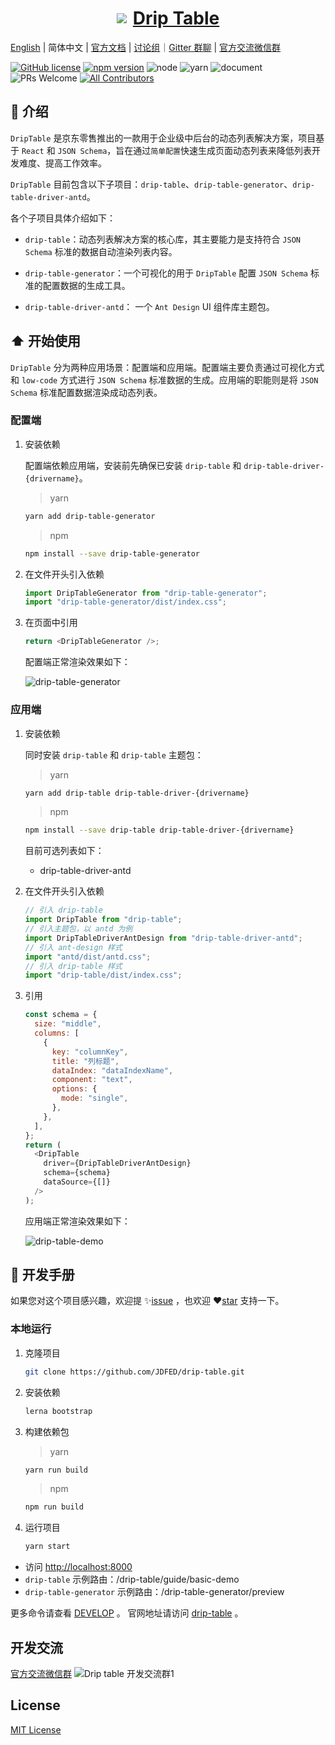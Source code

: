 <a href='http://drip-table.jd.com/'>
  <h1 style="display: flex; align-items: center; justify-content: center">
    <img src='https://storage.360buyimg.com/imgtools/7e0e546a96-d962c880-f9a2-11eb-bf08-d585041b7c80.svg'/>
    <span style="margin-left: 10px">Drip Table</span>
  </h1>
</a>

[English](./README.md) | 简体中文 | [官方文档](http://drip-table.jd.com/) | [讨论组](https://github.com/JDFED/drip-table/discussions)｜[Gitter 群聊](https://gitter.im/drip-table/community) | [官方交流微信群](./Contact.md)

<!-- ALL-CONTRIBUTORS-BADGE:START - Do not remove or modify this section -->

[contributors]: https://img.shields.io/badge/all_contributors-2-orange.svg?style=flat-square "Number of contributors on All-Contributors"

<!-- ALL-CONTRIBUTORS-BADGE:END -->

[![GitHub license](https://img.shields.io/badge/license-MIT-blue.svg)](./LICENSE)
[![npm version](https://img.shields.io/npm/v/drip-table.svg?style=flat)](https://www.npmjs.com/package/drip-table)
![node](https://img.shields.io/badge/node-%3E%3D13.14.0-blue.svg)
![yarn](https://img.shields.io/badge/yarn-%3E%3D1.0.0-blue.svg)
![document](https://img.shields.io/badge/documentation-yes-brightgreen.svg)
![PRs Welcome](https://img.shields.io/badge/PRs-welcome-brightgreen.svg)
[![All Contributors][contributors]](./CONTRIBUTORS.md)

## 📖 介绍

`DripTable` 是京东零售推出的一款用于企业级中后台的动态列表解决方案，项目基于 `React` 和 `JSON Schema`，旨在通过`简单配置`快速生成页面动态列表来降低列表开发难度、提高工作效率。

`DripTable` 目前包含以下子项目：`drip-table`、`drip-table-generator`、`drip-table-driver-antd`。

各个子项目具体介绍如下：

- `drip-table`：动态列表解决方案的核心库，其主要能力是支持符合 `JSON Schema` 标准的数据自动渲染列表内容。

- `drip-table-generator`：一个可视化的用于 `DripTable` 配置 `JSON Schema` 标准的配置数据的生成工具。

- `drip-table-driver-antd`： 一个 `Ant Design` UI 组件库主题包。

## ⬆️ 开始使用

`DripTable` 分为两种应用场景：配置端和应用端。配置端主要负责通过可视化方式和 `low-code` 方式进行 `JSON Schema` 标准数据的生成。应用端的职能则是将 `JSON Schema` 标准配置数据渲染成动态列表。

### 配置端

1. 安装依赖

   配置端依赖应用端，安装前先确保已安装 `drip-table` 和 `drip-table-driver-{drivername}`。

   > yarn

   ```sh
   yarn add drip-table-generator
   ```

   > npm

   ```sh
   npm install --save drip-table-generator
   ```

2. 在文件开头引入依赖

   ```js
   import DripTableGenerator from "drip-table-generator";
   import "drip-table-generator/dist/index.css";
   ```

3. 在页面中引用

   ```js
   return <DripTableGenerator />;
   ```

   配置端正常渲染效果如下：

   ![drip-table-generator](https://img10.360buyimg.com/imagetools/jfs/t1/83544/7/17486/359800/63620e25Ed7185bc1/caf5173d381cb4c0.png)

### 应用端

1. 安装依赖

   同时安装 `drip-table` 和 `drip-table` 主题包：

   > yarn

   ```sh
   yarn add drip-table drip-table-driver-{drivername}
   ```

   > npm

   ```sh
   npm install --save drip-table drip-table-driver-{drivername}
   ```

   目前可选列表如下：

   - drip-table-driver-antd

2. 在文件开头引入依赖

   ```js
   // 引入 drip-table
   import DripTable from "drip-table";
   // 引入主题包，以 antd 为例
   import DripTableDriverAntDesign from "drip-table-driver-antd";
   // 引入 ant-design 样式
   import "antd/dist/antd.css";
   // 引入 drip-table 样式
   import "drip-table/dist/index.css";
   ```

3. 引用

   ```js
   const schema = {
     size: "middle",
     columns: [
       {
         key: "columnKey",
         title: "列标题",
         dataIndex: "dataIndexName",
         component: "text",
         options: {
           mode: "single",
         },
       },
     ],
   };
   return (
     <DripTable
       driver={DripTableDriverAntDesign}
       schema={schema}
       dataSource={[]}
     />
   );
   ```

   应用端正常渲染效果如下：

   ![drip-table-demo](https://img13.360buyimg.com/imagetools/jfs/t1/136130/29/29966/659037/6363944fEd6a71fa1/2bec620460de4f3c.png)

## 🤝 开发手册

如果您对这个项目感兴趣，欢迎提 ✨[issue](https://github.com/JDFED/drip-table/issues) ，也欢迎 ❤️[star](https://github.com/JDFED/drip-table) 支持一下。

### 本地运行

1. 克隆项目

   ```sh
   git clone https://github.com/JDFED/drip-table.git
   ```

2. 安装依赖

   ```sh
   lerna bootstrap
   ```

3. 构建依赖包

   > yarn

   ```sh
   yarn run build
   ```

   > npm

   ```sh
   npm run build
   ```

4. 运行项目

   ```sh
   yarn start
   ```

- 访问 <http://localhost:8000>
- `drip-table` 示例路由：/drip-table/guide/basic-demo
- `drip-table-generator` 示例路由：/drip-table-generator/preview

更多命令请查看 [DEVELOP](./DEVELOP.zh-CN.md) 。
官网地址请访问 [drip-table](http://drip-table.jd.com/) 。

## 开发交流

[官方交流微信群](./Contact.md)
![Drip table 开发交流群1](https://storage.360buyimg.com/icepublic/drip-table/driptable_contact_me_qr.png)

## License

[MIT License](./LICENSE)
